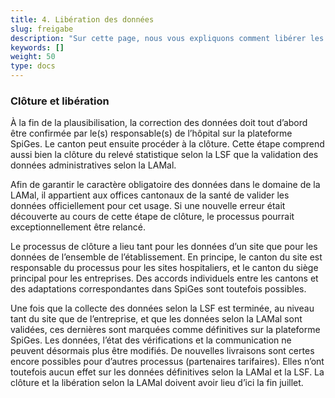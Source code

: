 ```yaml
---
title: 4. Libération des données 
slug: freigabe
description: "Sur cette page, nous vous expliquons comment libérer les données importées par les sites hospitaliers de votre canton sur la plateforme SpiGes."
keywords: []
weight: 50
type: docs
---
```


### Clôture et libération

À la fin de la plausibilisation, la correction des données doit tout d’abord être confirmée par le(s) responsable(s) de l’hôpital sur la plateforme SpiGes. Le canton peut ensuite procéder à la clôture. Cette étape comprend aussi bien la clôture du relevé statistique selon la LSF que la validation des données administratives selon la LAMal.

Afin de garantir le caractère obligatoire des données dans le domaine de la LAMal, il appartient aux offices cantonaux de la santé de valider les données officiellement pour cet usage. Si une nouvelle erreur était découverte au cours de cette étape de clôture, le processus pourrait exceptionnellement être relancé.

Le processus de clôture a lieu tant pour les données d’un site que pour les données de l’ensemble de l’établissement. En principe, le canton du site est responsable du processus pour les sites hospitaliers, et le canton du siège principal pour les entreprises. Des accords individuels entre les cantons et des adaptations correspondantes dans SpiGes sont toutefois possibles.

Une fois que la collecte des données selon la LSF est terminée, au niveau tant du site que de l’entreprise, et que les données selon la LAMal sont validées, ces dernières sont marquées comme définitives sur la plateforme SpiGes. Les données, l’état des vérifications et la communication ne peuvent désormais plus être modifiés. De nouvelles livraisons sont certes encore possibles pour d’autres processus (partenaires tarifaires). Elles n’ont toutefois aucun effet sur les données définitives selon la LAMal et la LSF. La clôture et la libération selon la LAMal doivent avoir lieu d’ici la fin juillet. 
